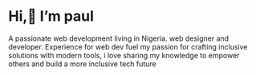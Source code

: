 <h1> Hi,👋  I’m  paul</h1>
<p>A passionate web development living in Nigeria.
web designer and developer. Experience for web dev fuel my passion for crafting inclusive solutions with modern tools, i love sharing my knowledge to empower others and build a more inclusive tech future</p>


<!---
Xenon-rgv/Xenon-rgv is a ✨ special ✨ repository because its `README.md` (this file) appears on your GitHub profile.
You can click the Preview link to take a look at your changes.
--->
